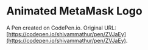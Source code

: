 # Animated MetaMask Logo

A Pen created on CodePen.io. Original URL: [https://codepen.io/shivammathur/pen/ZVJaEy](https://codepen.io/shivammathur/pen/ZVJaEy).

